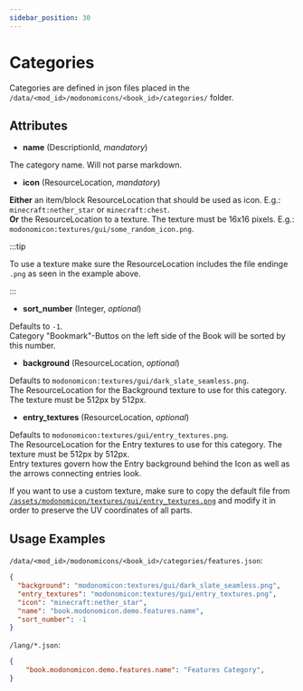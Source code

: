 ```yaml
---
sidebar_position: 30
---
```


# Categories

Categories are defined in json files placed in the `/data/<mod_id>/modonomicons/<book_id>/categories/` folder. 

## Attributes

* **name** (DescriptionId, _mandatory_)

The category name. Will not parse markdown.

* **icon** (ResourceLocation, _mandatory_)

**Either** an item/block ResourceLocation that should be used as icon. E.g.:  `minecraft:nether_star` or `minecraft:chest`.  
**Or** the ResourceLocation to a texture. The texture must be 16x16 pixels. E.g.:  `modonomicon:textures/gui/some_random_icon.png`. 

:::tip

To use a texture make sure the ResourceLocation includes the file endinge `.png` as seen in the example above.

::: 

* **sort_number** (Integer, _optional_)

Defaults to `-1`.   
Category "Bookmark"-Buttos on the left side of the Book will be sorted by this number.

* **background** (ResourceLocation, _optional_)

Defaults to `modonomicon:textures/gui/dark_slate_seamless.png`.   
The ResourceLocation for the Background texture to use for this category. The texture must be 512px by 512px.

* **entry_textures** (ResourceLocation, _optional_)

Defaults to `modonomicon:textures/gui/entry_textures.png`.   
The ResourceLocation for the Entry textures to use for this category. The texture must be 512px by 512px.   
Entry textures govern how the Entry background behind the Icon as well as the arrows connecting entries look.   

If you want to use a custom texture, make sure to copy the default file from [`/assets/modonomicon/textures/gui/entry_textures.png`](https://github.com/klikli-dev/modonomicon/blob/version/1.19/src/main/resources/assets/modonomicon/textures/gui/entry_textures.png) and modify it in order to preserve the UV coordinates of all parts.

## Usage Examples

`/data/<mod_id>/modonomicons/<book_id>/categories/features.json`:

```json 
{
  "background": "modonomicon:textures/gui/dark_slate_seamless.png",
  "entry_textures": "modonomicon:textures/gui/entry_textures.png",
  "icon": "minecraft:nether_star",
  "name": "book.modonomicon.demo.features.name",
  "sort_number": -1
}
```

`/lang/*.json`:
```json
{
    "book.modonomicon.demo.features.name": "Features Category",
}
```